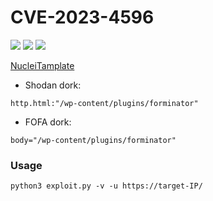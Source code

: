 # CVE-2023-4596 
![](https://img.shields.io/static/v1?label=Product&message=Wordpress&color=blue)
![](https://img.shields.io/static/v1?label=Version&message=Forminator%20<=%201.24&color=brighgreen)
![](https://img.shields.io/static/v1?label=Vulnerability&message=CVSSv3:%209.8.%20Unauthenticated%20Remote%20Command%20Execution&color=red)

[NucleiTamplate](https://github.com/projectdiscovery/nuclei-templates/pull/8118/files)

- Shodan dork:
```
http.html:"/wp-content/plugins/forminator"
```
- FOFA dork:
```
body="/wp-content/plugins/forminator"
```
### Usage
```
python3 exploit.py -v -u https://target-IP/
```

